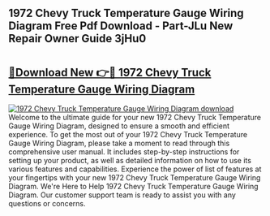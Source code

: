 ## 1972 Chevy Truck Temperature Gauge Wiring Diagram Free Pdf Download - Part-JLu New Repair Owner Guide 3jHu0

# <h2><a href="http://dfjd0o9.blite.top/?on=1972+Chevy+Truck+Temperature+Gauge+Wiring+Diagram">🔗Download New 👉🔴 1972 Chevy Truck Temperature Gauge Wiring Diagram</a></h2>

[![1972 Chevy Truck Temperature Gauge Wiring Diagram download](https://i.imgur.com/lujVjoI.png)](http://dfjd0o9.blite.top/?on=1972+Chevy+Truck+Temperature+Gauge+Wiring+Diagram)
Welcome to the ultimate guide for your new 1972 Chevy Truck Temperature Gauge Wiring Diagram, designed to ensure a smooth and efficient experience. To get the most out of your 1972 Chevy Truck Temperature Gauge Wiring Diagram, please take a moment to read through this comprehensive user manual. It includes step-by-step instructions for setting up your product, as well as detailed information on how to use its various features and capabilities. Experience the power of list of features at your fingertips with your new 1972 Chevy Truck Temperature Gauge Wiring Diagram. We're Here to Help 1972 Chevy Truck Temperature Gauge Wiring Diagram. Our customer support team is ready to assist you with any questions or concerns.
